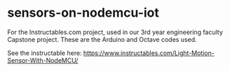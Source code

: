 # sensors-on-nodemcu-iot
For the Instructables.com project, used in our 3rd year engineering faculty Capstone project. These are the Arduino and Octave codes used.

See the instructable here:
https://www.instructables.com/Light-Motion-Sensor-With-NodeMCU/


